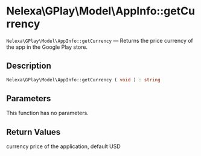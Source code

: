 # Nelexa\GPlay\Model\AppInfo::getCurrency
`Nelexa\GPlay\Model\AppInfo::getCurrency` — Returns the price currency of the app in the Google Play store.

## Description
```php
Nelexa\GPlay\Model\AppInfo::getCurrency ( void ) : string
```

## Parameters
This function has no parameters.

## Return Values
currency price of the application, default USD

